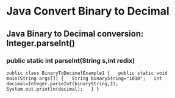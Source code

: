 # Java Convert Binary to Decimal

## Java Binary to Decimal conversion: Integer.parseInt()

### public static int parseInt(String s,int redix) 



`public class BinaryToDecimalExample1
{  
public static void main(String args[])
{  
String binaryString="1010";  
int decimal=Integer.parseInt(binaryString,2);  
System.out.println(decimal);  
}
} 
`
